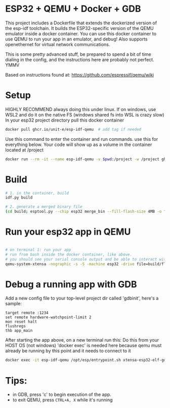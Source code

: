 # ESP32 + QEMU + Docker + GDB 

This project includes a Dockerfile that extends the dockerized version of the esp-idf toolchain. 
It builds the ESP32-specific version of the QEMU emulator inside a docker container.
You can use this docker container to use QEMU to run your app in an emulator, and debug!
Also supports openethernet for virtual network communications.

This is some pretty advanced stuff, be prepared to spend a bit of time dialing in the config, and the instructions here are probably not perfect. YMMV

Based on instructions found at: https://github.com/espressif/qemu/wiki

# Setup
HIGHLY RECOMMEND always doing this under linux. If on windows, use WSL2 and do it on the native FS (windows shared fs into WSL is crazy slow)
In your esp32 project directory pull this docker container
```bash
docker pull ghcr.io/unit-e/esp-idf-qemu  # add tag if needed
```

Use this command to enter the container and run commands. use this for everything below.
Your code will show up as a volume in the container located at /project
```bash
docker run --rm -it --name esp-idf-qemu -v $pwd:/project -w /project ghcr.io/unit-e/esp-idf-qemu:release-v4.4 /bin/bash -c "bash"
```

# Build
```bash
# 1. in the container, build
idf.py build

# 2. generate a merged binary file
(cd build; esptool.py --chip esp32 merge_bin --fill-flash-size 4MB -o flash_image.bin @flash_args)
```

# Run your esp32 app in QEMU
```bash

# on terminal 1: run your app
# run from bash inside the docker container, like above.
# you should see your serial console output and be able to interact with it here
qemu-system-xtensa -nographic -s -S -machine esp32 -drive file=build/flash_image.bin,if=mtd,format=raw
```

# Debug a running app with GDB

Add a new config file to your top-level project dir called 'gdbinit', here's a sample:
```
target remote :1234
set remote hardware-watchpoint-limit 2
mon reset halt
flushregs
thb app_main
```

After starting the app above, on a new terminal run this:
Do this from your HOST OS (not windows)
'docker exec' is needed here because qemu must already be running by this point and it needs to connect to it
```bash
docker exec -it esp-idf-qemu /opt/esp/entrypoint.sh xtensa-esp32-elf-gdb build/YOUR_IMAGE_NAME.elf -x gdbinit
```

# Tips:
- in GDB, press 'c' to begin execution of the app.
- to exit QEMU, press ```CTRL+A, X``` while it's running
